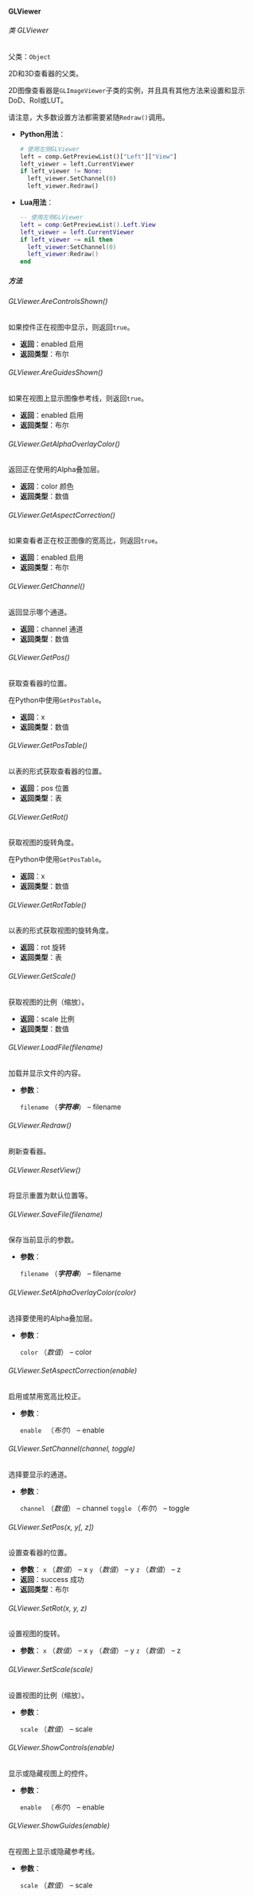 #### GLViewer

###### 类 GLViewer

父类：`Object`

2D和3D查看器的父类。

2D图像查看器是`GLImageViewer`子类的实例，并且具有其他方法来设置和显示DoD、RoI或LUT。

请注意，大多数设置方法都需要紧随`Redraw()`调用。

- <b>Python用法</b>：

  ```python
  # 使用左侧GLViewer
  left = comp.GetPreviewList()["Left"]["View"]
  left_viewer = left.CurrentViewer
  if left_viewer != None:
  	left_viewer.SetChannel(0)
  	left_viewer.Redraw()
  ```

- <b>Lua用法</b>：

  ```lua
  -- 使用左侧GLViewer
  left = comp:GetPreviewList().Left.View
  left_viewer = left.CurrentViewer
  if left_viewer ~= nil then
  	left_viewer:SetChannel(0)
  	left_viewer:Redraw()
  end
  ```


##### 方法

###### GLViewer.AreControlsShown()

如果控件正在视图中显示，则返回`true`。

- <b>返回</b>：enabled 启用
- <b>返回类型</b>：布尔

###### GLViewer.AreGuidesShown()

如果在视图上显示图像参考线，则返回`true`。

- <b>返回</b>：enabled 启用
- <b>返回类型</b>：布尔

###### GLViewer.GetAlphaOverlayColor()

返回正在使用的Alpha叠加层。

- <b>返回</b>：color 颜色
- <b>返回类型</b>：数值

###### GLViewer.GetAspectCorrection()

如果查看者正在校正图像的宽高比，则返回`true`。

- <b>返回</b>：enabled 启用
- <b>返回类型</b>：布尔

###### GLViewer.GetChannel()

返回显示哪个通道。

- <b>返回</b>：channel 通道
- <b>返回类型</b>：数值

###### GLViewer.GetPos()

获取查看器的位置。

在Python中使用`GetPosTable`。

- <b>返回</b>：x
- <b>返回类型</b>：数值

###### GLViewer.GetPosTable()

以表的形式获取查看器的位置。

- <b>返回</b>：pos 位置
- <b>返回类型</b>：表

###### GLViewer.GetRot()

获取视图的旋转角度。

在Python中使用`GetPosTable`。

- <b>返回</b>：x
- <b>返回类型</b>：数值

###### GLViewer.GetRotTable()

以表的形式获取视图的旋转角度。

- <b>返回</b>：rot 旋转
- <b>返回类型</b>：表

###### GLViewer.GetScale()

获取视图的比例（缩放）。

- <b>返回</b>：scale 比例
- <b>返回类型</b>：数值

###### GLViewer.LoadFile(*filename*)

加载并显示文件的内容。

- <b>参数</b>：

  `filename` （***字符串***） – filename

###### GLViewer.Redraw()

刷新查看器。

###### GLViewer.ResetView()

将显示重置为默认位置等。

###### GLViewer.SaveFile(*filename*)

保存当前显示的参数。

- <b>参数</b>：

  `filename` （***字符串***） – filename

###### GLViewer.SetAlphaOverlayColor(*color*)

选择要使用的Alpha叠加层。

- <b>参数</b>：

  `color` （*数值*） – color

###### GLViewer.SetAspectCorrection(*enable*)

启用或禁用宽高比校正。

- <b>参数</b>：

  `enable ` （*布尔*） – enable 

###### GLViewer.SetChannel(*channel*, *toggle*)

选择要显示的通道。

- <b>参数</b>：

  `channel` （*数值*） – channel
  `toggle` （*布尔*） – toggle

###### GLViewer.SetPos(*x*, *y*[, *z*])

设置查看器的位置。

- <b>参数</b>：
  `x` （*数值*） – x
  `y` （*数值*） – y
  `z` （*数值*） – z
- <b>返回</b>：success 成功
- <b>返回类型</b>：布尔

###### GLViewer.SetRot(*x*, *y*, *z*)

设置视图的旋转。

- <b>参数</b>：
  `x` （*数值*） – x
  `y` （*数值*） – y
  `z` （*数值*） – z

###### GLViewer.SetScale(*scale*)

设置视图的比例（缩放）。

- <b>参数</b>：

  `scale` （*数值*） – scale

###### GLViewer.ShowControls(*enable*)

显示或隐藏视图上的控件。

- <b>参数</b>：

  `enable ` （*布尔*） – enable 

###### GLViewer.ShowGuides(*enable*)

在视图上显示或隐藏参考线。

- <b>参数</b>：

  `scale` （*数值*） – scale